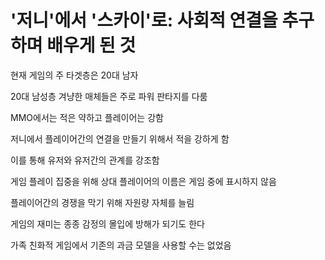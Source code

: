 # '저니'에서 '스카이'로: 사회적 연결을 추구하며 배우게 된 것

현재 게임의 주 타겟층은 20대 남자

20대 남성층 겨냥한 매체들은 주로 파워 판타지를 다룸

MMO에서는 적은 약하고 플레이어는 강함

저니에서 플레이어간의 연결을 만들기 위해서 적을 강하게 함

이를 통해 유저와 유저간의 관계를 강조함

게임 플레이 집중을 위해 상대 플레이어의 이름은 게임 중에 표시하지 않음

플레이어간의 경쟁을 막기 위해 자원량 자체를 늘림

게임의 재미는 종종 감정의 몰입에 방해가 되기도 한다

가족 친화적 게임에서 기존의 과금 모델을 사용할 수는 없었음